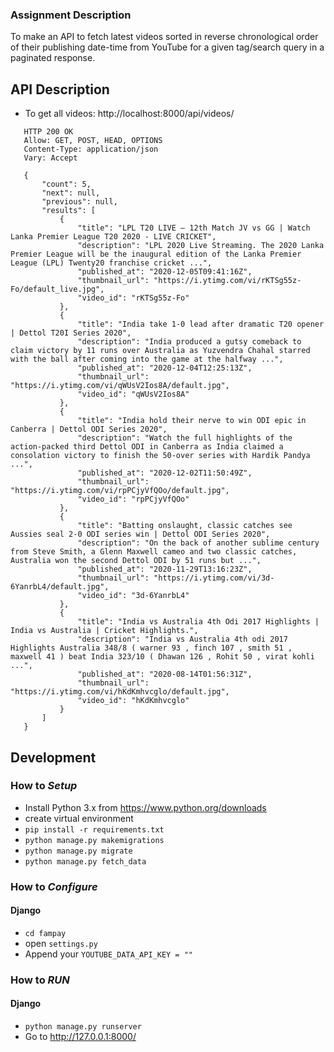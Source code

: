 ### Assignment Description
To make an API to fetch latest videos sorted in reverse chronological order of their 
publishing date-time from YouTube for a given tag/search query in a paginated response.

## API Description
 - To get all videos: http://localhost:8000/api/videos/
 ```
    HTTP 200 OK
    Allow: GET, POST, HEAD, OPTIONS
    Content-Type: application/json
    Vary: Accept
    
    {
        "count": 5,
        "next": null,
        "previous": null,
        "results": [
            {
                "title": "LPL T20 LIVE – 12th Match JV vs GG | Watch Lanka Premier League T20 2020 - LIVE CRICKET",
                "description": "LPL 2020 Live Streaming. The 2020 Lanka Premier League will be the inaugural edition of the Lanka Premier League (LPL) Twenty20 franchise cricket ...",
                "published_at": "2020-12-05T09:41:16Z",
                "thumbnail_url": "https://i.ytimg.com/vi/rKTSg55z-Fo/default_live.jpg",
                "video_id": "rKTSg55z-Fo"
            },
            {
                "title": "India take 1-0 lead after dramatic T20 opener | Dettol T20I Series 2020",
                "description": "India produced a gutsy comeback to claim victory by 11 runs over Australia as Yuzvendra Chahal starred with the ball after coming into the game at the halfway ...",
                "published_at": "2020-12-04T12:25:13Z",
                "thumbnail_url": "https://i.ytimg.com/vi/qWUsV2Ios8A/default.jpg",
                "video_id": "qWUsV2Ios8A"
            },
            {
                "title": "India hold their nerve to win ODI epic in Canberra | Dettol ODI Series 2020",
                "description": "Watch the full highlights of the action-packed third Dettol ODI in Canberra as India claimed a consolation victory to finish the 50-over series with Hardik Pandya ...",
                "published_at": "2020-12-02T11:50:49Z",
                "thumbnail_url": "https://i.ytimg.com/vi/rpPCjyVfQOo/default.jpg",
                "video_id": "rpPCjyVfQOo"
            },
            {
                "title": "Batting onslaught, classic catches see Aussies seal 2-0 ODI series win | Dettol ODI Series 2020",
                "description": "On the back of another sublime century from Steve Smith, a Glenn Maxwell cameo and two classic catches, Australia won the second Dettol ODI by 51 runs but ...",
                "published_at": "2020-11-29T13:16:23Z",
                "thumbnail_url": "https://i.ytimg.com/vi/3d-6YanrbL4/default.jpg",
                "video_id": "3d-6YanrbL4"
            },
            {
                "title": "India vs Australia 4th Odi 2017 Highlights | India vs Australia | Cricket Highlights.",
                "description": "India vs Australia 4th odi 2017 Highlights Australia 348/8 ( warner 93 , finch 107 , smith 51 , maxwell 41 ) beat India 323/10 ( Dhawan 126 , Rohit 50 , virat kohli ...",
                "published_at": "2020-08-14T01:56:31Z",
                "thumbnail_url": "https://i.ytimg.com/vi/hKdKmhvcglo/default.jpg",
                "video_id": "hKdKmhvcglo"
            }
        ]
    }
```
 

## Development
### How to <i>Setup</i>
 - Install Python 3.x from https://www.python.org/downloads
 - create virtual environment
 - `pip install -r requirements.txt`
 - `python manage.py makemigrations`
 - `python manage.py migrate`
 - `python manage.py fetch_data`

 
### How to <i>Configure</i>
#### Django
 - `cd fampay`
 - open `settings.py`
 - Append your `YOUTUBE_DATA_API_KEY = ""`
 
 
### How to <i>RUN</i>
#### Django
 - `python manage.py runserver`
 - Go to http://127.0.0.1:8000/

